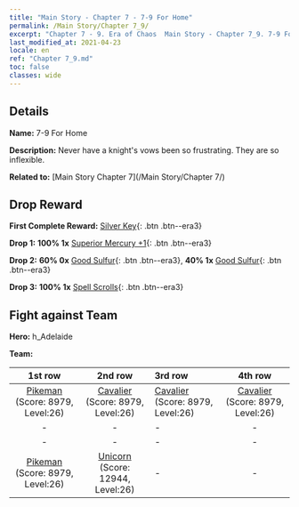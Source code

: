 ```yaml
---
title: "Main Story - Chapter 7 - 7-9 For Home"
permalink: /Main Story/Chapter 7_9/
excerpt: "Chapter 7 - 9. Era of Chaos  Main Story - Chapter 7_9. 7-9 For Home"
last_modified_at: 2021-04-23
locale: en
ref: "Chapter 7_9.md"
toc: false
classes: wide
---
```


## Details

 **Name:** 7-9 For Home

 **Description:** Never have a knight's vows been so frustrating. They are so inflexible.

 **Related to:** [Main Story Chapter 7](/Main Story/Chapter 7/)

## Drop Reward

 **First Complete Reward:** [Silver Key](/Items/con_693/){: .btn .btn--era3}

 **Drop 1:** **100% 1x** [Superior Mercury +1](/Items/mat_21/){: .btn .btn--era3}

 **Drop 2:** **60% 0x** [Good Sulfur](/Items/mat_15/){: .btn .btn--era3}, **40% 1x** [Good Sulfur](/Items/mat_15/){: .btn .btn--era3}

 **Drop 3:** **100% 1x** [Spell Scrolls](/Items/con_694/){: .btn .btn--era3}


## Fight against Team
 **Hero:** h_Adelaide

 **Team:**


  | 1st row | 2nd row | 3rd row | 4th row |
  |:----:|:----:|:----|:----:|
  | [Pikeman](/units/Pikeman/) (Score: 8979, Level:26)  | [Cavalier](/units/Cavalier/) (Score: 8979, Level:26)  | [Cavalier](/units/Cavalier/) (Score: 8979, Level:26)  | [Cavalier](/units/Cavalier/) (Score: 8979, Level:26)  |
  | - | - | - | - |
  | - | - | - | - |
  | [Pikeman](/units/Pikeman/) (Score: 8979, Level:26)  | [Unicorn](/units/Unicorn/) (Score: 12944, Level:26)  | - | - |


